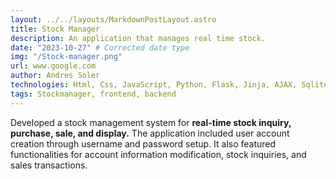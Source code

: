 ```yaml
---
layout: ../../layouts/MarkdownPostLayout.astro
title: Stock Manager
description: An application that manages real time stock.
date: "2023-10-27" # Corrected date type
img: "/Stock-manager.png"
url: www.google.com
author: Andres Soler
technologies: Html, Css, JavaScript, Python, Flask, Jinja, AJAX, Sqlite, Werkzeug
tags: Stockmanager, frontend, backend
---
```


Developed a stock management system for **real-time stock inquiry, purchase, sale, and display.** The application included user account creation through username and password setup. It also featured functionalities for account information modification, stock inquiries, and sales transactions.
